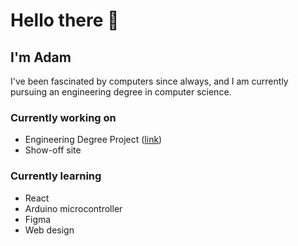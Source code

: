 # Hello there 👋
## I'm Adam
I've been fascinated by computers since always, and I am currently pursuing an engineering degree in computer science.

### Currently working on
- Engineering Degree Project ([link](https://github.com/Makolin0/ChessJavaFX))
- Show-off site

### Currently learning
- React
- Arduino microcontroller
- Figma
- Web design




<!--
**Makolin0/Makolin0** is a ✨ _special_ ✨ repository because its `README.md` (this file) appears on your GitHub profile.

Here are some ideas to get you started:

- 🔭 I’m currently working on ...
- 🌱 I’m currently learning ...
- 👯 I’m looking to collaborate on ...
- 🤔 I’m looking for help with ...
- 💬 Ask me about ...
- 📫 How to reach me: ...
- 😄 Pronouns: ...
- ⚡ Fun fact: ...
-->
